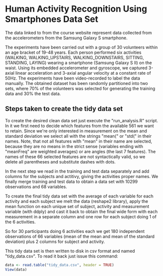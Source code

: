 # Human Activity Recognition Using Smartphones Data Set

The data linked to from the course website represent data collected from the accelerometers from the Samsung Galaxy S smartphone.

The experiments have been carried out with a group of 30 volunteers within an age bracket of 19-48 years. Each person performed six activities (WALKING, WALKING_UPSTAIRS, WALKING_DOWNSTAIRS, SITTING, STANDING, LAYING) wearing a smartphone (Samsung Galaxy S II) on the waist. Using its embedded accelerometer and gyroscope, we captured 3-axial linear acceleration and 3-axial angular velocity at a constant rate of 50Hz. The experiments have been video-recorded to label the data manually. The obtained dataset has been randomly partitioned into two sets, where 70% of the volunteers was selected for generating the training data and 30% the test data.

## Steps taken to create the tidy data set

To create the desired clean data set just execute the "run_analysis.R" script. In it we first need to decide which features from the available 561 we want to retain. Since we're only
interested in measurement on the mean and standard deviation we select all with the strings "mean(" or "std(" in their names.
Note, that not all features with "mean" in their name are selected, because they are no means in the strict sense (variables ending with "meanFreq" are weighted averages) or are angles (the last 7 features). 
The names of these 66 selected features are not syntactically valid, so we delete all parentheses and substitute dashes with dots.

In the next step we read in the training and test data separately and add columns for the subjects and actitivy, giving the activities proper
names. We finally merge training and test data to obtain a data set with 10299 observations and 68 variables.

To create the final tidy data set with the average of each variable for each activity and each subject we melt the data (reshape2 library), apply the mean function on each unique set of subject, activity and measurement variable (with ddply) and cast it back to obtain the final wide form with each measurement in a separate column and one row for each subject doing 1 of the 6 activities. 

So for 30 participants doing 6 activities each we get 180 independent observations of 66 variables (mean of the mean and mean of the standard deviation) plus 2 columns for subject and activity.

This tidy data set is then written to disk in csv format and named "tidy_data.csv".
To read it back just issue this command:
```R
data <- read.table("tidy_data.csv", header = TRUE) 
View(data)
```
